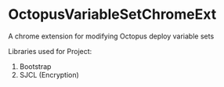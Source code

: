# OctopusVariableSetChromeExt
A chrome extension for modifying Octopus deploy variable sets


Libraries used for Project:
1. Bootstrap
2. SJCL (Encryption)
